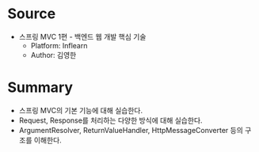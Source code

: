 # Source
- 스프링 MVC 1편 - 백엔드 웹 개발 핵심 기술
  - Platform: Inflearn
  - Author: 김영한
# Summary
- 스프링 MVC의 기본 기능에 대해 실습한다.
- Request, Response를 처리하는 다양한 방식에 대해 실습한다.
- ArgumentResolver, ReturnValueHandler, HttpMessageConverter 등의 구조를 이해한다.
